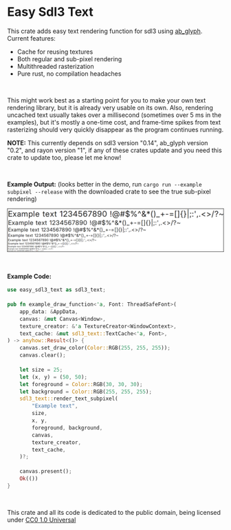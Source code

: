 # Easy Sdl3 Text

This crate adds easy text rendering function for sdl3 using [ab_glyph](https://crates.io/crates/ab_glyph). Current features:
- Cache for reusing textures
- Both regular and sub-pixel rendering
- Multithreaded rasterization
- Pure rust, no compilation headaches

<br>

This might work best as a starting point for you to make your own text rendering library, but it is already very usable on its own. Also, rendering uncached text usually takes over a millisecond (sometimes over 5 ms in the examples), but it's mostly a one-time cost, and frame-time spikes from text rasterizing should very quickly disappear as the program continues running.

**NOTE:** This currently depends on sdl3 version "0.14", ab_glyph version "0.2", and rayon version "1", if any of these crates update and you need this crate to update too, please let me know!

<br>

**Example Output:** (looks better in the demo, run `cargo run --example subpixel --release` with the downloaded crate to see the true sub-pixel rendering)

![Example Image](https://github.com/What42Pizza/easy-sdl3-text/blob/main/images/example.png?raw=true)

<br>

**Example Code:**

```rust
use easy_sdl3_text as sdl3_text;

pub fn example_draw_function<'a, Font: ThreadSafeFont>(
	app_data: &AppData,
	canvas: &mut Canvas<Window>,
	texture_creator: &'a TextureCreator<WindowContext>,
	text_cache: &mut sdl3_text::TextCache<'a, Font>,
) -> anyhow::Result<()> {
	canvas.set_draw_color(Color::RGB(255, 255, 255));
	canvas.clear();
	
	let size = 25;
	let (x, y) = (50, 50);
	let foreground = Color::RGB(30, 30, 30);
	let background = Color::RGB(255, 255, 255);
	sdl3_text::render_text_subpixel(
		"Example text",
		size,
		x, y,
		foreground, background,
		canvas,
		texture_creator,
		text_cache,
	)?;
	
	canvas.present();
	Ok(())
}
```

<br>

This crate and all its code is dedicated to the public domain, being licensed under [CC0 1.0 Universal](LICENSE)
